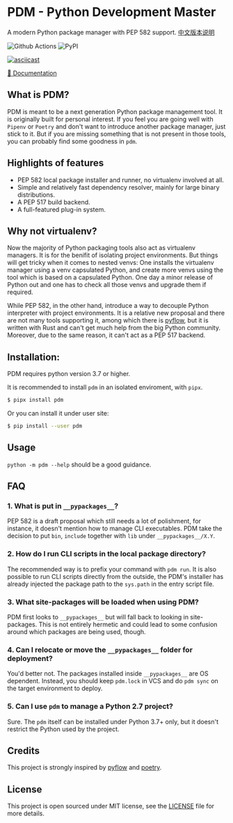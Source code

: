 # PDM - Python Development Master

A modern Python package manager with PEP 582 support. [中文版本说明](README_zh.md)

![Github Actions](https://github.com/pdm-project/pdm/workflows/Tests/badge.svg)
![PyPI](https://img.shields.io/pypi/v/pdm?logo=python&logoColor=%23cccccc)

[![asciicast](https://asciinema.org/a/OKzNEKz1Lj0wmCVtcIqefskim.svg)](https://asciinema.org/a/OKzNEKz1Lj0wmCVtcIqefskim)

[📖 Documentation](https://pdm.fming.dev)

## What is PDM?

PDM is meant to be a next generation Python package management tool.
It is originally built for personal interest. If you feel you are going well
with `Pipenv` or `Poetry` and don't want to introduce another package manager,
just stick to it. But if you are missing something that is not present in those tools,
you can probably find some goodness in `pdm`.

## Highlights of features

- PEP 582 local package installer and runner, no virtualenv involved at all.
- Simple and relatively fast dependency resolver, mainly for large binary distributions.
- A PEP 517 build backend.
- A full-featured plug-in system.

## Why not virtualenv?

Now the majority of Python packaging tools also act as virtualenv managers. It is for the benifit
of isolating project environments. But things will get tricky when it comes to nested venvs: One
installs the virtualenv manager using a venv capsulated Python, and create more venvs using the tool
which is based on a capsulated Python. One day a minor release of Python out and one has to check
all those venvs and upgrade them if required.

While PEP 582, in the other hand, introduce a way to decouple Python interpreter with project
environments. It is a relative new proposal and there are not many tools supporting it, among which
there is [pyflow], but it is written with Rust and can't get much help from the big Python community.
Moreover, due to the same reason, it can't act as a PEP 517 backend.

## Installation:

PDM requires python version 3.7 or higher.

It is recommended to install `pdm` in an isolated enviroment, with `pipx`.

```bash
$ pipx install pdm
```

Or you can install it under user site:

```bash
$ pip install --user pdm
```

## Usage

`python -m pdm --help` should be a good guidance.

## FAQ

### 1. What is put in `__pypackages__`?

PEP 582 is a draft proposal which still needs a lot of polishment, for instance, it doesn't mention how to manage
CLI executables. PDM take the decision to put `bin`, `include` together with `lib` under `__pypackages__/X.Y`.

### 2. How do I run CLI scripts in the local package directory?

The recommended way is to prefix your command with `pdm run`. It is also possible to run CLI scripts directly from
the outside, the PDM's installer has already injected the package path to the `sys.path` in the entry script file.

### 3. What site-packages will be loaded when using PDM?

PDM first looks to `__pypackages__` but will fall back to looking in site-packages. This is not entirely hermetic
and could lead to some confusion around which packages are being used, though.

### 4. Can I relocate or move the `__pypackages__` folder for deployment?

You'd better not. The packages installed inside `__pypackages__` are OS dependent. Instead, you should keep `pdm.lock`
in VCS and do `pdm sync` on the target environment to deploy.

### 5. Can I use `pdm` to manage a Python 2.7 project?

Sure. The `pdm` itself can be installed under Python 3.7+ only, but it doesn't restrict the Python used by the project.

## Credits

This project is strongly inspired by [pyflow] and [poetry].

[pyflow]: https://github.com/David-OConnor/pyflow
[poetry]: https://github.com/python-poetry/poetry

## License

This project is open sourced under MIT license, see the [LICENSE](LICENSE) file for more details.
